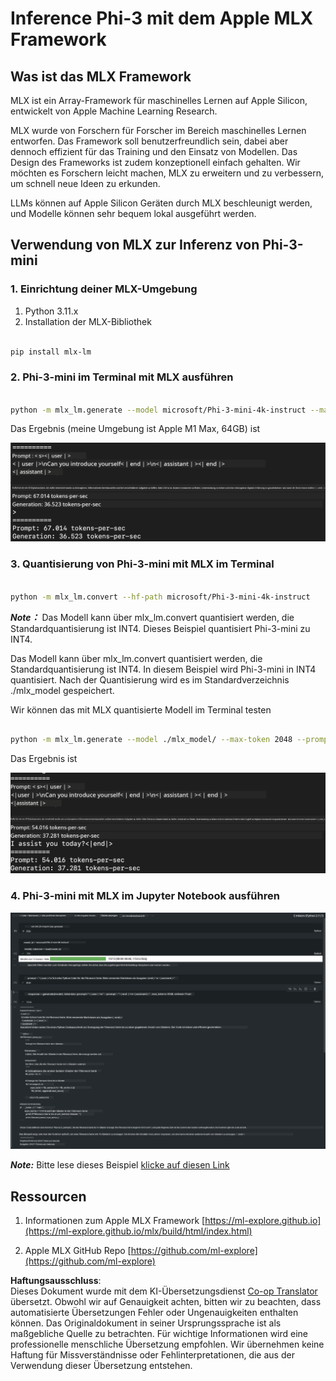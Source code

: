 <!--
CO_OP_TRANSLATOR_METADATA:
{
  "original_hash": "dcb656f3d206fc4968e236deec5d4384",
  "translation_date": "2025-05-07T10:40:29+00:00",
  "source_file": "md/01.Introduction/03/MLX_Inference.md",
  "language_code": "de"
}
-->
# **Inference Phi-3 mit dem Apple MLX Framework**

## **Was ist das MLX Framework**

MLX ist ein Array-Framework für maschinelles Lernen auf Apple Silicon, entwickelt von Apple Machine Learning Research.

MLX wurde von Forschern für Forscher im Bereich maschinelles Lernen entworfen. Das Framework soll benutzerfreundlich sein, dabei aber dennoch effizient für das Training und den Einsatz von Modellen. Das Design des Frameworks ist zudem konzeptionell einfach gehalten. Wir möchten es Forschern leicht machen, MLX zu erweitern und zu verbessern, um schnell neue Ideen zu erkunden.

LLMs können auf Apple Silicon Geräten durch MLX beschleunigt werden, und Modelle können sehr bequem lokal ausgeführt werden.

## **Verwendung von MLX zur Inferenz von Phi-3-mini**

### **1. Einrichtung deiner MLX-Umgebung**

1. Python 3.11.x  
2. Installation der MLX-Bibliothek  


```bash

pip install mlx-lm

```

### **2. Phi-3-mini im Terminal mit MLX ausführen**


```bash

python -m mlx_lm.generate --model microsoft/Phi-3-mini-4k-instruct --max-token 2048 --prompt  "<|user|>\nCan you introduce yourself<|end|>\n<|assistant|>"

```

Das Ergebnis (meine Umgebung ist Apple M1 Max, 64GB) ist

![Terminal](../../../../../translated_images/01.5cf57df8f7407cf9281c0237f4e69c3728b8817253aad0835d14108b07c83c88.de.png)

### **3. Quantisierung von Phi-3-mini mit MLX im Terminal**


```bash

python -m mlx_lm.convert --hf-path microsoft/Phi-3-mini-4k-instruct

```

***Note：*** Das Modell kann über mlx_lm.convert quantisiert werden, die Standardquantisierung ist INT4. Dieses Beispiel quantisiert Phi-3-mini zu INT4.

Das Modell kann über mlx_lm.convert quantisiert werden, die Standardquantisierung ist INT4. In diesem Beispiel wird Phi-3-mini in INT4 quantisiert. Nach der Quantisierung wird es im Standardverzeichnis ./mlx_model gespeichert.

Wir können das mit MLX quantisierte Modell im Terminal testen


```bash

python -m mlx_lm.generate --model ./mlx_model/ --max-token 2048 --prompt  "<|user|>\nCan you introduce yourself<|end|>\n<|assistant|>"

```

Das Ergebnis ist

![INT4](../../../../../translated_images/02.7b188681a8eadbc111aba8d8006e4b3671788947a99a46329261e169dd2ec29f.de.png)


### **4. Phi-3-mini mit MLX im Jupyter Notebook ausführen**


![Notebook](../../../../../translated_images/03.b9705a3a5aaa89f9eb0ca04c1a4565dfe4a5e8cc68604227d2eab149fef1d3c7.de.png)

***Note:*** Bitte lese dieses Beispiel [klicke auf diesen Link](../../../../../code/03.Inference/MLX/MLX_DEMO.ipynb)


## **Ressourcen**

1. Informationen zum Apple MLX Framework [https://ml-explore.github.io](https://ml-explore.github.io/mlx/build/html/index.html)

2. Apple MLX GitHub Repo [https://github.com/ml-explore](https://github.com/ml-explore)

**Haftungsausschluss**:  
Dieses Dokument wurde mit dem KI-Übersetzungsdienst [Co-op Translator](https://github.com/Azure/co-op-translator) übersetzt. Obwohl wir auf Genauigkeit achten, bitten wir zu beachten, dass automatisierte Übersetzungen Fehler oder Ungenauigkeiten enthalten können. Das Originaldokument in seiner Ursprungssprache ist als maßgebliche Quelle zu betrachten. Für wichtige Informationen wird eine professionelle menschliche Übersetzung empfohlen. Wir übernehmen keine Haftung für Missverständnisse oder Fehlinterpretationen, die aus der Verwendung dieser Übersetzung entstehen.